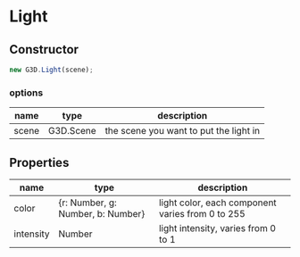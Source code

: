 # Light

## Constructor

```javascript
new G3D.Light(scene);
```

### options

| name  | type      | description                            |
| ----- | --------- | -------------------------------------- |
| scene | G3D.Scene | the scene you want to put the light in |


## Properties

| name      | type                              | description                                      |
| --------- | --------------------------------- | ------------------------------------------------ |
| color     | {r: Number, g: Number, b: Number} | light color, each component varies from 0 to 255 |
| intensity | Number                            | light intensity, varies from 0 to 1              |
